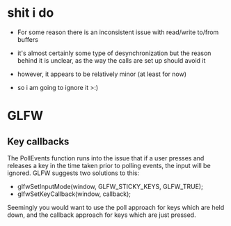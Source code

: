 # shit i do

- For some reason there is an inconsistent issue with read/write to/from buffers
- it's almost certainly some type of desynchronization but the reason behind it is unclear, as the way the calls are set up should avoid it
- however, it appears to be relatively minor (at least for now)

- so i am going to ignore it >:)

# GLFW

## Key callbacks

The PollEvents function runs into the issue that if a user presses and releases a key in the time taken prior to polling events, the input will be ignored. GLFW suggests two solutions to this:

- glfwSetInputMode(window, GLFW_STICKY_KEYS, GLFW_TRUE);
- glfwSetKeyCallback(window, callback);

Seemingly you would want to use the poll approach for keys which are held down, and the callback approach for keys which are just pressed.